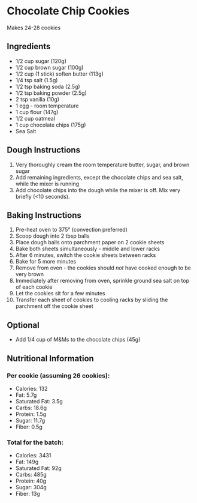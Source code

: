 # Chocolate Chip Cookies
Makes 24-28 cookies

## Ingredients
* 1/2 cup sugar (120g)
* 1/2 cup brown sugar (100g)
* 1/2 cup (1 stick) soften butter (113g)
* 1/4 tsp salt (1.5g)
* 1/2 tsp baking soda (2.5g)
* 1/2 tsp baking powder (2.5g)
* 2 tsp vanilla (10g)
* 1 egg - room temperature
* 1 cup flour (147g)
* 1/2 cup oatmeal
* 1 cup chocolate chips (175g)
* Sea Salt

## Dough Instructions
1. Very thoroughly cream the room temperature butter, sugar, and brown sugar
2. Add remaining ingredients, except the chocolate chips and sea salt, while the mixer is running
3. Add chocolate chips into the dough while the mixer is off. Mix very briefly (<10 seconds).

## Baking Instructions
1. Pre-heat oven to 375° (convection preferred)
2. Scoop dough into 2 tbsp balls
3. Place dough balls onto parchment paper on 2 cookie sheets
4. Bake both sheets simultaneously - middle and lower racks
5. After 6 minutes, switch the cookie sheets between racks
6. Bake for 5 more minutes
7. Remove from oven - the cookies should *not* have cooked enough to be very brown
8. Immediately after removing from oven, sprinkle ground sea salt on top of each cookie
9. Let the cookies sit for a few minutes
10. Transfer each sheet of cookies to cooling racks by sliding the parchment off the cookie sheet 

## Optional
* Add 1/4 cup of M&Ms to the chocolate chips (45g)

## Nutritional Information
### Per cookie (assuming 26 cookies):
* Calories: 132
* Fat: 5.7g
* Saturated Fat: 3.5g
* Carbs: 18.6g
* Protein: 1.5g
* Sugar: 11.7g
* Fiber: 0.5g

### Total for the batch:
* Calories: 3431
* Fat: 149g
* Saturated Fat: 92g
* Carbs: 485g
* Protein: 40g
* Sugar: 304g
* Fiber: 13g